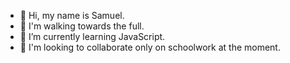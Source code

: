 - 👋 Hi, my name is Samuel.
- 👀 I'm walking towards the full.
- 🌱 I’m currently learning JavaScript.
- 💞️ I'm looking to collaborate only on schoolwork at the moment.

<!---
samuelbatistadeb/samuelbatistadeb is a ✨ special ✨ repository because its `README.md` (this file) appears on your GitHub profile.
You can click the Preview link to take a look at your changes.
--->
